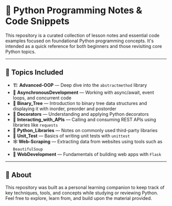 # 🐍 Python Programming Notes & Code Snippets

This repository is a curated collection of lesson notes and essential code examples focused on foundational Python programming concepts. It's intended as a quick reference for both beginners and those revisiting core Python topics.

---

## 📂 Topics Included

- 🏗️ **Advanced-OOP** — Deep dive into the `abstractmethod` library
- 🔄 **AsynchronousDevelopment** — Working with async/await, event loops, and concurrent code  
- 🌳 **Binary_Tree** — Introduction to binary tree data structures and displaying it with inorder, preorder and postorder
- 🎯 **Decorators** — Understanding and applying Python decorators
- 🔗 **Interacting_with_APIs** — Calling and consuming REST APIs using libraries like `requests`  
- 🧰 **Python_Libraries** — Notes on commonly used third-party libraries  
- 🧪 **Unit_Test** — Basics of writing unit tests with `unittest` 
- 🕸️ **Web-Scraping** — Extracting data from websites using tools such as `BeautifulSoup`  
- 🚀 **WebDevelopment** — Fundamentals of building web apps with `Flask`  

---

## 📝 About

This repository was built as a personal learning companion to keep track of key techniques, tools, and concepts while studying or reviewing Python. Feel free to explore, learn from, and build upon the material provided.
